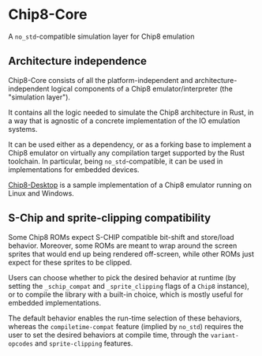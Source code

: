 # Chip8-Core

A `no_std`-compatible simulation layer for Chip8 emulation

## Architecture independence

Chip8-Core consists of all the platform-independent and architecture-independent logical components
of a Chip8 emulator/interpreter (the "simulation layer").

It contains all the logic needed to simulate the Chip8 architecture in Rust, in a way that is
agnostic of a concrete implementation of the IO emulation systems.

It can be used either as a dependency, or as a forking base to implement a Chip8 emulator on
virtually any compilation target supported by the Rust toolchain. In particular, being
`no_std`-compatible, it can be used in implementations for embedded devices.

[Chip8-Desktop](https://github.com/st-ario/chip-8-desktop) is a sample implementation of a Chip8
emulator running on Linux and Windows.

## S-Chip and sprite-clipping compatibility

Some Chip8 ROMs expect S-CHIP compatible bit-shift and store/load behavior. Moreover, some ROMs
are meant to wrap around the screen sprites that would end up being rendered off-screen, while
other ROMs just expect for these sprites to be clipped.

Users can choose whether to pick the desired behavior at runtime (by setting the `_schip_compat` and
`_sprite_clipping` flags of a `Chip8` instance), or to compile the library with a built-in choice,
which is mostly useful for embedded implementations.

The default behavior enables the run-time selection of these behaviors, whereas the
`compiletime-compat` feature (implied by `no_std`) requires the user to set the desired behaviors
at compile time, through the `variant-opcodes` and `sprite-clipping` features.
